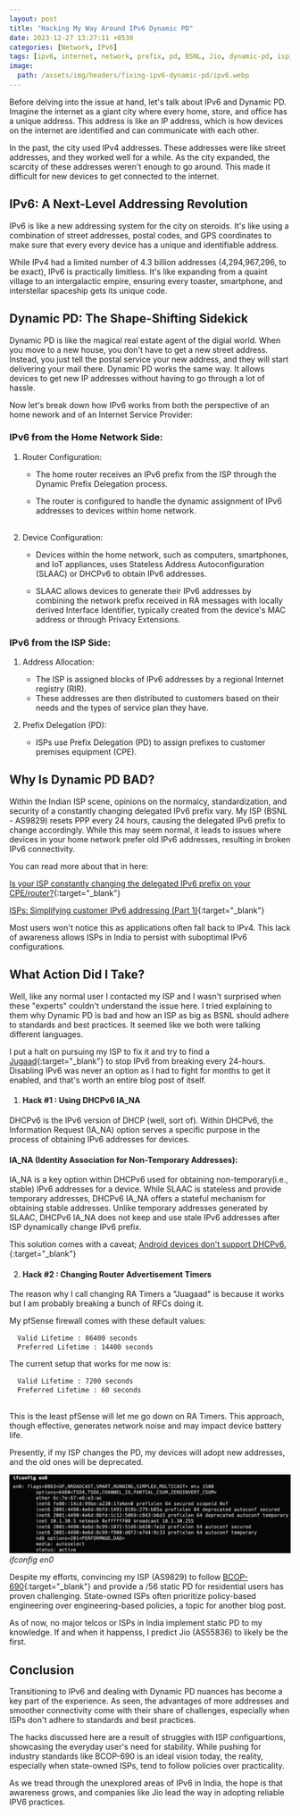 ```yaml
---
layout: post
title: "Hacking My Way Around IPv6 Dynamic PD"
date: 2023-12-27 13:27:11 +0530
categories: [Network, IPv6]
tags: [ipv6, internet, network, prefix, pd, BSNL, Jio, dynamic-pd, isp, AS9829]
image:
  path: /assets/img/headers/fixing-ipv6-dynamic-pd/ipv6.webp
---
```


Before delving into the issue at hand, let's talk about IPv6 and Dynamic PD. Imagine the internet as a giant city where every home, store, and office has a unique address. This address is like an IP address, which is how devices on the internet are identified and can communicate with each other.

In the past, the city used IPv4 addresses. These addresses were like street addresses, and they worked well for a while. As the city expanded, the scarcity of these addresses weren't enough to go around. This made it difficult for new devices to get connected to the internet.

## IPv6: A Next-Level Addressing Revolution

IPv6 is like a new addressing system for the city on steroids. It's like using a combination of street addresses, postal codes, and GPS coordinates to make sure that every every device has a unique and identifiable address.

While IPv4 had a limited number of 4.3 billion addresses (4,294,967,296, to be exact), IPv6 is practically limitless. It's like expanding from a quaint village to an intergalactic empire, ensuring every toaster, smartphone, and interstellar spaceship gets its unique code.

## Dynamic PD: The Shape-Shifting Sidekick

Dynamic PD is like the magical real estate agent of the digial world. When you move to a new house, you don't have to get a new street address. Instead, you just tell the postal service your new address, and they will start delivering your mail there. Dynamic PD works the same way. It allows devices to get new IP addresses without having to go through a lot of hassle.

Now let's break down how IPv6 works from both the perspective of an home nework and of an Internet Service Provider:

### IPv6 from the Home Network Side:

1. Router Configuration:

   - The home router receives an IPv6 prefix from the ISP through the Dynamic Prefix Delegation process.

   - The router is configured to handle the dynamic assignment of IPv6 addresses to devices within home network.<br><br>

2. Device Configuration:

   - Devices within the home network, such as computers, smartphones, and IoT appliances, uses Stateless Address Autoconfiguration (SLAAC) or DHCPv6 to obtain IPv6 addresses.

   - SLAAC allows devices to generate their IPv6 addresses by combining the network prefix received in RA messages with locally derived Interface Identifier, typically created from the device's MAC address or through Privacy Extensions.

### IPv6 from the ISP Side:

1. Address Allocation:

   - The ISP is assigned blocks of IPv6 addresses by a regional Internet registry (RIR).
   - These addresses are then distributed to customers based on their needs and the types of service plan they have.

2. Prefix Delegation (PD):

   - ISPs use Prefix Delegation (PD) to assign prefixes to customer premises equipment (CPE).

## Why Is Dynamic PD BAD?

Within the Indian ISP scene, opinions on the normalcy, standardization, and security of a constantly changing delegated IPv6 prefix vary. My ISP (BSNL - AS9829) resets PPP every 24 hours, causing the delegated IPv6 prefix to change accordingly. While this may seem normal, it leads to issues where devices in your home network prefer old IPv6 addresses, resulting in broken IPv6 connectivity.

You can read more about that in here:

[Is your ISP constantly changing the delegated IPv6 prefix on your CPE/router?](https://www.6connect.com/blog/is-your-isp-constantly-changing-the-delegated-ipv6-prefix-on-your-cpe-router/){:target="_blank"}

[ISPs: Simplifying customer IPv6 addressing (Part 1)](https://blog.apnic.net/2017/07/07/isps-simplifying-customer-ipv6-addressing-part-1/){:target="_blank"}

Most users won't notice this as applications often fall back to IPv4. This lack of awareness allows ISPs in India to persist with suboptimal IPv6 configurations.

## What Action Did I Take?

Well, like any normal user I contacted my ISP and I wasn't surprised when these "experts" couldn't understand the issue here. I tried explaining to them why Dynamic PD is bad and how an ISP as big as BSNL should adhere to standards and best practices. It seemed like we both were talking different languages.

I put a halt on pursuing my ISP to fix it and try to find a [Jugaad](https://en.wikipedia.org/wiki/Jugaad){:target="_blank"} to stop IPv6 from breaking every 24-hours. Disabling IPv6 was never an option as I had to fight for months to get it enabled, and that's worth an entire blog post of itself.

1. #### Hack #1 : Using DHCPv6 IA_NA

DHCPv6 is the IPv6 version of DHCP (well, sort of). Within DHCPv6, the Information Request (IA_NA) option serves a specific purpose in the process of obtaining IPv6 addresses for devices.

#### IA_NA (Identity Association for Non-Temporary Addresses):

IA_NA is a key option within DHCPv6 used for obtaining non-temporary(i.e., stable) IPv6 addresses for a device. While SLAAC is stateless and provide temporary addresses, DHCPv6 IA_NA offers a stateful mechanism for obtaining stable addresses. Unlike temporary addresses generated by SLAAC, DHCPv6 IA_NA does not keep and use stale IPv6 addresses after ISP dynamically change IPv6 prefix.<br>

This solution comes with a caveat; [Android devices don't support DHCPv6.](https://issuetracker.google.com/issues/36949085){:target="_blank"}<br>

2. #### Hack #2 : Changing Router Advertisement Timers

The reason why I call changing RA Timers a "Juagaad" is because it works but I am probably breaking a bunch of RFCs doing it. <br>

My pfSense firewall comes with these default values:<br>

```
  Valid Lifetime : 86400 seconds
  Preferred Lifetime : 14400 seconds
```

The current setup that works for me now is:

```
  Valid Lifetime : 7200 seconds
  Preferred Lifetime : 60 seconds
```

<br>This is the least pfSense will let me go down on RA Timers. This approach, though effective, generates network noise and may impact device battery life.

Presently, if my ISP changes the PD, my devices will adopt new addresses, and the old ones will be deprecated.

![ifconfig en0](/assets/img/posts/fixing-ipv6-dynamic-pd/ifconfig.webp)_ifconfig en0_

Despite my efforts, convincing my ISP (AS9829) to follow [BCOP-690](https://www.ripe.net/publications/docs/ripe-690){:target="_blank"} and provide a /56 static PD for residential users has proven challenging. State-owned ISPs often prioritize policy-based engineering over engineering-based policies, a topic for another blog post.

As of now, no major telcos or ISPs in India implement static PD to my knowledge. If and when it happenss, I predict Jio (AS55836) to likely be the first.

## Conclusion

Transitioning to IPv6 and dealing with Dynamic PD nuances has become a key part of the experience. As seen, the advantages of more addresses and smoother connectivity come with their share of challenges, especially when ISPs don't adhere to standards and best practices.

The hacks discussed here are a result of struggles with ISP configuartions, showcasing the everyday user's need for stability. While pushing for industry standards like BCOP-690 is an ideal vision today, the reality, especially when state-owned ISPs, tend to follow policies over practicality.

As we tread through the unexplored areas of IPv6 in India, the hope is that awareness grows, and companies like Jio lead the way in adopting reliable IPV6 practices.
